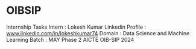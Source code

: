 # OIBSIP
Internship Tasks
Intern : Lokesh Kumar
Linkedin Profile : www.linkedin.com/in/lokeshkumar74
Domain : Data Science and Machine Learning
Batch : MAY Phase 2 AICTE OIB-SIP 2024

